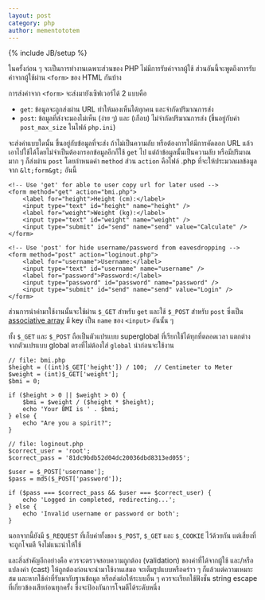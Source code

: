 ```yaml
---
layout: post
category: php
author: mementototem
---
```

{% include JB/setup %}

ในครั้งก่อน ๆ จะเป็นการทำงานเฉพาะส่วนของ PHP ไม่มีการรับค่าจากผู้ใช้ ส่วนอันนี้จะพูดถึงการรับค่าจากผู้ใช้ผ่าน `<form>` ของ HTML กันบ้าง

การส่งค่าจาก `<form>` จะส่งมายังเซิฟเวอร์ได้ 2 แบบคือ

- `get`: ข้อมูลจะถูกส่งผ่าน URL ทำให้มองเห็นได้ทุกคน และจำกัดปริมาณการส่ง
- `post`: ข้อมูลที่ส่งจะมองไม่เห็น (ง่าย ๆ) และ (เกือบ) ไม่จำกัดปริมาณการส่ง (ขึ้นอยู่กับค่า `post_max_size` ในไฟล์ `php.ini`)

จะส่งค่าแบบใดนั้น ขึ้นอยู่กับข้อมูลที่จะส่ง ถ้าไม่เป็นความลับ หรือต้องการให้มีการคัดลอก URL แล้วเอาไปใช้ได้โดยไม่จำเป็นต้องกรอกข้อมูลอีกก็ใช้ `get` ไป แต่ถ้าข้อมูลนั้นเป็นความลับ หรือมีปริมาณมาก ๆ ก็ส่งผ่าน `post` โดยกำหนดค่า `method` ส่วน `action` คือไฟล์ .php ที่จะให้ประมวลผลข้อมูลจาก `&lt;form&gt;` อันนี้

    <!-- Use 'get' for able to user copy url for later used -->
    <form method="get" action="bmi.php">
        <label for="height">Height (cm):</label>
        <input type="text" id="height" name="height" />
        <label for="weight">Weight (kg):</label>
        <input type="text" id="weight" name="weight" />
        <input type="submit" id="send" name="send" value="Calculate" />
    </form>

    <!-- Use 'post' for hide username/password from eavesdropping -->
    <form method="post" action="loginout.php">
        <label for="username">Username:</label>
        <input type="text" id="username" name="username" />
        <label for="password">Password:</label>
        <input type="password" id="password" name="password" />
        <input type="submit" id="send" name="send" value="Login" />
    </form>

ส่วนการนำค่ามาใช้งานนั้นจะใช้ผ่าน `$_GET` สำหรับ `get` และใช้ `$_POST` สำหรับ `post` ซึ่งเป็น [associative array](/php/array.html) มี key เป็น `name` ของ `<input>` อันนั้น ๆ 

ทั้ง `$_GET` และ `$_POST` ถือเป็นตัวแปรแบบ superglobal ที่เรียกใช้ได้ทุกที่ตลอดเวลา แตกต่างจากตัวแปรแบบ global ตรงที่ไม่ต้องใส่ `global` นำก่อนจะใช้งาน

    // file: bmi.php
    $height = ((int)$_GET['height']) / 100;  // Centimeter to Meter
    $weight = (int)$_GET['weight'];
    $bmi = 0;

    if ($height > 0 || $weight > 0) {
        $bmi = $weight / ($height * $height);
        echo 'Your BMI is ' . $bmi;
    } else {
        echo "Are you a spirit?";
    }

    // file: loginout.php
    $correct_user = 'root';
    $correct_pass = '81dc9bdb52d04dc20036dbd8313ed055';

    $user = $_POST['username'];
    $pass = md5($_POST['password']);

    if ($pass === $correct_pass && $user === $correct_user) {
        echo 'Logged in completed, redirecting...';
    } else {
        echo 'Invalid username or password or both';
    }

นอกจากนี้ยังมี `$_REQUEST` ที่เก็บค่าทั้งของ `$_POST`, `$_GET` และ `$_COOKIE` ไว้ด้วยกัน แต่เสี่ยงที่จะถูกโจมตี จึงไม่แนะนำให้ใช้ 

และสิ่งสำคัญอีกอย่างคือ ควรจะตรวจสอบความถูกต้อง (validation) ของค่าที่ได้จากผู้ใช้ และ/หรือแปลงค่า (cast) ให้ถูกต้องก่อนจะนำมาใช้งานเสมอ จะเต็มรูปแบบหรือคร่าว ๆ ก็แล้วแต่ความเหมาะสม และหากใช้ค่าที่รับมากับฐานข้อมูล หรือส่งต่อให้ระบบอื่น ๆ ควรจะเรียกใช้ฟังชั่น string escape ที่เกี่ยวข้องเสียก่อนทุกครั้ง ซึ่งจะป้องกันการโจมตีได้ระดับหนึ่ง
